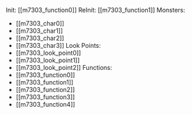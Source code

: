 Init: [[m7303_function0]]
ReInit: [[m7303_function1]]
Monsters:
- [[m7303_char0]]
- [[m7303_char1]]
- [[m7303_char2]]
- [[m7303_char3]]
Look Points:
- [[m7303_look_point0]]
- [[m7303_look_point1]]
- [[m7303_look_point2]]
Functions:
- [[m7303_function0]]
- [[m7303_function1]]
- [[m7303_function2]]
- [[m7303_function3]]
- [[m7303_function4]]
